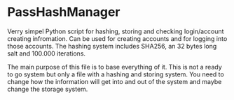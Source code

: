 # PassHashManager
 

Verry simpel Python script for hashing, storing and checking login/account creating infromation. Can be used for creating accounts and for logging into those accounts.
The hashing system includes SHA256, an 32 bytes long salt and 100.000 iterations.

The main purpose of this file is to base everything of it. This is not a ready to go system but only a file with a hashing and storing system. You need to change how the information will get into and out of the system and maybe change the storage system.